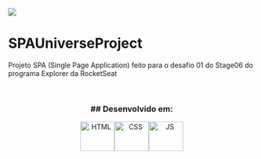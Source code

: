 <img src="https://i.imgur.com/xy0nGVl.jpg">

# SPAUniverseProject
Projeto SPA (Single Page Application) feito para o desafio 01 do Stage06 do programa Explorer da RocketSeat

<br>
<h3 align="center"> ## Desenvolvido em:</h3>
<div align="center">
<img align="center" alt="HTML" height="60" width="70" src="https://cdn.worldvectorlogo.com/logos/html-1.svg"><img align="center" alt="CSS" height="60" width="70" src="https://cdn.worldvectorlogo.com/logos/css-3.svg"><img align="center" alt="JS" height="60" width="70" src="https://cdn.worldvectorlogo.com/logos/javascript-1.svg">
</div>

